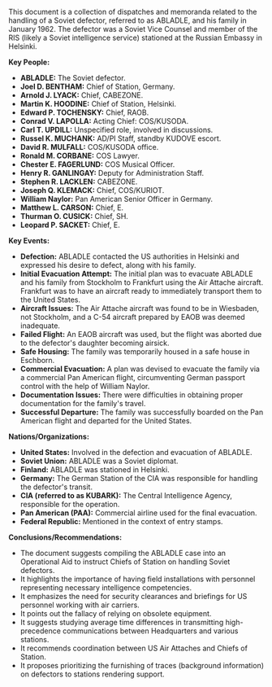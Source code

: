This document is a collection of dispatches and memoranda related to the handling of a Soviet defector, referred to as ABLADLE, and his family in January 1962. The defector was a Soviet Vice Counsel and member of the RIS (likely a Soviet intelligence service) stationed at the Russian Embassy in Helsinki.

**Key People:**

*   **ABLADLE:** The Soviet defector.
*   **Joel D. BENTHAM:** Chief of Station, Germany.
*   **Arnold J. LYACK:** Chief, CABEZONE.
*   **Martin K. HOODINE:** Chief of Station, Helsinki.
*   **Edward P. TOCHENSKY:** Chief, RAOB.
*   **Conrad V. LAPOLLA:** Acting Chief: COS/KUSODA.
*   **Carl T. UPDILL:** Unspecified role, involved in discussions.
*   **Russel K. MUCHANK:** AD/PI Staff, standby KUDOVE escort.
*   **David R. MULFALL:** COS/KUSODA office.
*   **Ronald M. CORBANE:** COS Lawyer.
*   **Chester E. FAGERLUND:** COS Musical Officer.
*   **Henry R. GANLINGAY:** Deputy for Administration Staff.
*   **Stephen R. LACKLEN:** CABEZONE.
*   **Joseph Q. KLEMACK:** Chief, COS/KURIOT.
*   **William Naylor:** Pan American Senior Officer in Germany.
*   **Matthew L. CARSON:** Chief, E.
*   **Thurman O. CUSICK:** Chief, SH.
*   **Leopard P. SACKET:** Chief, E.

**Key Events:**

*   **Defection:** ABLADLE contacted the US authorities in Helsinki and expressed his desire to defect, along with his family.
*   **Initial Evacuation Attempt:** The initial plan was to evacuate ABLADLE and his family from Stockholm to Frankfurt using the Air Attache aircraft. Frankfurt was to have an aircraft ready to immediately transport them to the United States.
*   **Aircraft Issues:** The Air Attache aircraft was found to be in Wiesbaden, not Stockholm, and a C-54 aircraft prepared by EAOB was deemed inadequate.
*   **Failed Flight:** An EAOB aircraft was used, but the flight was aborted due to the defector's daughter becoming airsick.
*   **Safe Housing:** The family was temporarily housed in a safe house in Eschborn.
*   **Commercial Evacuation:** A plan was devised to evacuate the family via a commercial Pan American flight, circumventing German passport control with the help of William Naylor.
*   **Documentation Issues:** There were difficulties in obtaining proper documentation for the family's travel.
*   **Successful Departure:** The family was successfully boarded on the Pan American flight and departed for the United States.

**Nations/Organizations:**

*   **United States:** Involved in the defection and evacuation of ABLADLE.
*   **Soviet Union:** ABLADLE was a Soviet diplomat.
*   **Finland:** ABLADLE was stationed in Helsinki.
*   **Germany:** The German Station of the CIA was responsible for handling the defector's transit.
*   **CIA (referred to as KUBARK):** The Central Intelligence Agency, responsible for the operation.
*   **Pan American (PAA):** Commercial airline used for the final evacuation.
*   **Federal Republic:** Mentioned in the context of entry stamps.

**Conclusions/Recommendations:**

*   The document suggests compiling the ABLADLE case into an Operational Aid to instruct Chiefs of Station on handling Soviet defectors.
*   It highlights the importance of having field installations with personnel representing necessary intelligence competencies.
*   It emphasizes the need for security clearances and briefings for US personnel working with air carriers.
*   It points out the fallacy of relying on obsolete equipment.
*   It suggests studying average time differences in transmitting high-precedence communications between Headquarters and various stations.
*   It recommends coordination between US Air Attaches and Chiefs of Station.
*   It proposes prioritizing the furnishing of traces (background information) on defectors to stations rendering support.
